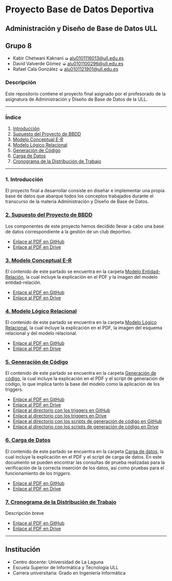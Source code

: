 # Proyecto Base de Datos Deportiva
## Administración y Diseño de Base de Datos ULL

## Grupo 8
- Kabir Chetwani Kaknani ➭ <alu0101116013@ull.edu.es>
- David Valverde Gómez ➭ <alu0101100296@ull.edu.es>
- Rafael Cala González ➭ <alu0101121901@ull.edu.es>

### Descripción
Este repositorio contiene el proyecto final asignado por el profesorado de la asignatura de Administración y Diseño de Base de Datos de la ULL.

___

### Índice

1. [Introducción](#id1)
2. [Supuesto del Proyecto de BBDD](#id2)
3. [Modelo Conceptual E-R](#id3)
4. [Modelo Lógico Relacional](#id4)
5. [Generación de Código](#id5)
6. [Carga de Datos](#id6)
7. [Cronograma de la Distribución de Trabajo](#id7)

___


### 1. Introducción <a name="id1"></a>
El proyecto final a desarrollar consiste en diseñar e implementar una propia base de datos que abarque todos los conceptos trabajados durante el transcurso de la materia Administración y Diseño de Base de Datos.

### [2. Supuesto del Proyecto de BBDD](https://github.com/alu0101116013/ADBD_GRUPO-8/tree/master/Supuesto%20del%20Proyecto%20de%20BBDD) <a name="id2"></a>
Los componentes de este proyecto hemos decidido llevar a cabo una base de datos correspondiente a la gestión de un club deportivo.
- [Enlace al PDF en GitHub](https://github.com/alu0101116013/ADBD_GRUPO-8/blob/master/Supuesto%20del%20Proyecto%20de%20BBDD/Supuesto%20del%20proyecto%20de%20BBDD.pdf)
- [Enlace al PDF en Drive](https://drive.google.com/file/d/14hSgZ9raKDNAWRXl9-eUyaml0oNe0_RK/view?usp=sharing)
 
### [3. Modelo Conceptual E-R](https://github.com/alu0101116013/ADBD_GRUPO-8/tree/master/Modelo%20Entidad-Relaci%C3%B3n) <a name="id3"></a>
El contenido de este partado se encuentra en la carpeta [Modelo Entidad-Relación](https://github.com/alu0101116013/ADBD_GRUPO-8/tree/master/Modelo%20Entidad-Relaci%C3%B3n), la cual incluye la explicación en el PDF y la imagen del modelo entidad-relación.
- [Enlace al PDF en GitHub](https://github.com/alu0101116013/ADBD_GRUPO-8/blob/master/Modelo%20Entidad-Relaci%C3%B3n/Modelo%20E-R.pdf)
- [Enlace al PDF en Drive](https://drive.google.com/file/d/11_bF9MMOjm_G99F6UHEPMZ0MskwAGjH5/view?usp=sharing)

### [4. Modelo Lógico Relacional](https://github.com/alu0101116013/ADBD_GRUPO-8/tree/master/Modelo%20L%C3%B3gico%20Relacional) <a name="id4"></a>
El contenido de este partado se encuentra en la carpeta [Modelo Lógico Relacional](https://github.com/alu0101116013/ADBD_GRUPO-8/tree/master/Modelo%20L%C3%B3gico%20Relacional), la cual incluye la explicación en el PDF, la imagen del esquema relacional y del modelo relacional.
- [Enlace al PDF en GitHub](https://github.com/alu0101116013/ADBD_GRUPO-8/blob/master/Modelo%20L%C3%B3gico%20Relacional/Modelo%20L%C3%B3gico%20Relacional.pdf)
- [Enlace al PDF en Drive](https://drive.google.com/file/d/18uPdbiSXtxUwEnKGpMzqueyYEs2_Ybi7/view?usp=sharing)

### [5. Generación de Código](https://github.com/alu0101116013/ADBD_GRUPO-8/tree/master/Generaci%C3%B3n%20de%20C%C3%B3digo) <a name="id5"></a>
El contenido de este partado se encuentra en la carpeta [Generación de código](https://github.com/alu0101116013/ADBD_GRUPO-8/tree/master/Generaci%C3%B3n%20de%20C%C3%B3digo), la cual incluye la explicación en el PDF y el script de generación de código, lo que implica tanto la base del modelo como la aplicación de los triggers.
- [Enlace al PDF en GitHub](https://github.com/alu0101116013/ADBD_GRUPO-8/blob/master/Generaci%C3%B3n%20de%20C%C3%B3digo/Generaci%C3%B3n%20de%20C%C3%B3digo.pdf) 
- [Enlace al PDF en Drive](https://drive.google.com/file/d/1eQ7TMYCYBCRQr6iN7J3IfW2KDay5US6H/view?usp=sharing)
- [Enlace al directorio con los triggers en GitHub](https://github.com/alu0101116013/ADBD_GRUPO-8/tree/master/Generaci%C3%B3n%20de%20C%C3%B3digo/TRIGGERS)
- [Enlace al directorio con los triggers en Drive](https://drive.google.com/drive/folders/1FygROcb-8jwFTlKQh3iw_WS1ESisdGE1?usp=sharing)
- [Enlace al directorio con los scripts de generación de código en GitHub](https://github.com/alu0101116013/ADBD_GRUPO-8/tree/master/Generaci%C3%B3n%20de%20C%C3%B3digo/CARGA%20DE%20DATOS) 
- [Enlace al directorio con los scripts de generación de código en Drive](https://drive.google.com/drive/folders/1-oTuFgpCUcvZIYopoJZHFkGdYEs3TtNq?usp=sharing) 


### [6. Carga de Datos](https://github.com/alu0101116013/ADBD_GRUPO-8/tree/master/Carga%20de%20Datos) <a name="id6"></a>
El contenido de este partado se encuentra en la carpeta [Carga de datos](https://github.com/alu0101116013/ADBD_GRUPO-8/tree/master/Carga%20de%20Datos), la cual incluye la explicación en el PDF y el script de carga de datos.
En este documento se pueden encontrar las consultas de prueba realizadas para la verificación de la correcta inserción de los datos, así como pruebas para el funcionamiento de los *triggers*.
- [Enlace al PDF en GitHub](https://github.com/alu0101116013/ADBD_GRUPO-8/blob/master/Carga%20de%20Datos/Migraci%C3%B3n%20y%20Carga%20inicial%20de%20datos%20-%20CSI8.pdf) 
- [Enlace al PDF en Drive](https://drive.google.com/file/d/1oS_oLw9DQRYwVYIvGu226JVW4Uqfyyxh/view?usp=sharing)

### [7. Cronograma de la Distribución de Trabajo](https://github.com/alu0101116013/ADBD_GRUPO-8/tree/master/Distribuci%C3%B3n%20de%20Trabajo) <a name="id7"></a>
Descripción breve
- [Enlace al PDF en GitHub](https://github.com/alu0101116013/ADBD_GRUPO-8/blob/master/Distribuci%C3%B3n%20de%20Trabajo/Cronograma%20de%20la%20Distribuci%C3%B3n%20de%20Trabajo.pdf)
- [Enlace al PDF en Drive](https://drive.google.com/file/d/1lT-uauYe0lK2SQ3MQX8NxPiGJJzgKnR5/view?usp=sharing)

___

## Institución
* Centro docente: Universidad de La Laguna
* Escuela Superior de Informática y Tecnología ULL
* Carrera universitaria: Grado en Ingeniería Informática
